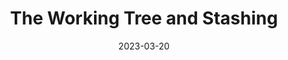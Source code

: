 ---
categories: ["Docs"]
tags: ["git", "git-stash", "working tree"]
title: "The Working Tree and Stashing"
linkTitle: "Working Tree and Stash"
date: 2023-03-20
weight: 1
description: >
  Working with the Working Tree and how to stash.
---